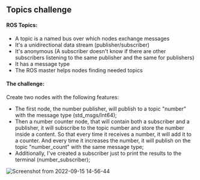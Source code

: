 ## Topics challenge

#### ROS Topics:

  - A topic is a named bus over which nodes exchange messages
  - It's a unidirectional data stream (publisher/subscriber)
  - It's anonymous (A subscriber doesn't know if there are other subscribers listening to the same publisher and the same for publishers)
  - It has a message type
  - The ROS master helps nodes finding needed topics

#### The challenge:

Create two nodes with the following features:
  - The first node, the number publisher, will publish to a topic "number" with the message type (std_msgs/Int64);
  - Then a number counter node, that will contain both a subscriber and a publisher, it will subscribe to the topic number and store the number inside a content. So that every time it receives a number, it will add it to a counter. And every time it increases the number, it will publish on the topic "number_count" with the same message type;
  - Additionally, I've created a subscriber just to print the results to the terminal (number_subscriber);


![Screenshot from 2022-09-15 14-56-44](https://user-images.githubusercontent.com/74921179/190422907-edb66a24-5a00-4f9f-a943-043f8352f9e4.png)
